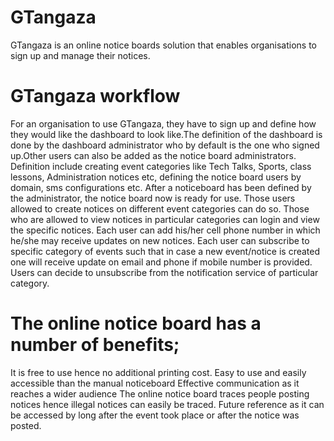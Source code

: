 GTangaza
========
GTangaza is an online notice boards solution that enables organisations to sign up and manage their notices.

  GTangaza workflow
  =================
For an organisation to use GTangaza, they have to sign up and define how they would like 
the dashboard to look like.The definition of the dashboard is done by the dashboard administrator 
who by default is the one who signed up.Other users can also be added as the notice board administrators. 
Definition include creating event categories like Tech Talks, Sports, class lessons, Administration 
notices etc, defining the notice board users by domain, sms configurations etc.
After a noticeboard has been defined by the administrator, the notice board now is ready for use.
Those users allowed to create notices on different event categories can do so. Those who are allowed to
view notices in particular categories can login and view the specific notices.
Each user can add his/her cell phone number in which he/she may receive updates on new notices.
Each user can subscribe to specific category of events such that in case a new event/notice is created 
one will receive update on email and phone if mobile number is provided. Users can decide to unsubscribe 
from the notification service of particular category.

The online notice board has a number of benefits;
=================================================
It is free to use hence no additional printing cost.
Easy to use and easily accessible than the manual noticeboard
Effective communication as it reaches a wider audience
The online notice board traces people posting notices hence illegal notices can easily be traced.
Future reference as it can be accessed by long after the event took place or after the notice was posted.

